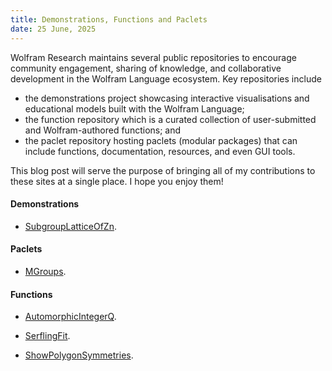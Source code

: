 ```yaml
---
title: Demonstrations, Functions and Paclets
date: 25 June, 2025
---
```


Wolfram Research maintains several public repositories to encourage community engagement, sharing of knowledge, and collaborative development in the Wolfram Language ecosystem. Key repositories include

- the demonstrations project showcasing interactive visualisations and educational models built with the Wolfram Language;
- the function repository which is a curated collection of user-submitted and Wolfram-authored functions; and
- the paclet repository hosting paclets (modular packages) that can include functions, documentation, resources, and even GUI tools.

This blog post will serve the purpose of bringing all of my contributions to these sites at a single place. I hope you enjoy them!

#### Demonstrations

- [SubgroupLatticeOfZn](https://demonstrations.wolfram.com/SubgroupLatticeOfZn).

#### Paclets

- [MGroups](https://resources.wolframcloud.com/PacletRepository/resources/Taggar/MGroups).

#### Functions

- [AutomorphicIntegerQ](https://resources.wolframcloud.com/FunctionRepository/resources/AutomorphicIntegerQ/).

<!-- - Naman Taggar (2025), "RoughIntegerQ" Wolfram Function Repository. [resources.wolframcloud.com/FunctionRepository/resources/RoughIntegerQ/](https://resources.wolframcloud.com/FunctionRepository/resources/RoughIntegerQ/). -->

- [SerflingFit](https://resources.wolframcloud.com/FunctionRepository/resources/SerflingFit/).


- [ShowPolygonSymmetries](https://resources.wolframcloud.com/FunctionRepository/resources/ShowPolygonSymmetries/).